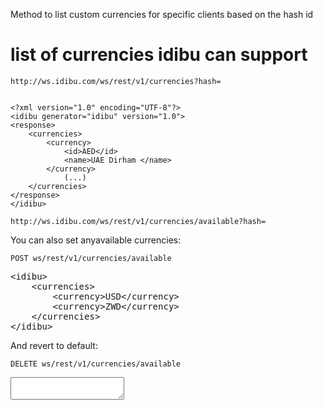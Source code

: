 <p>Method to list custom currencies for specific clients based on the hash id</p>
<h1>
	list of currencies idibu can support</h1>
<pre>
<code>http://ws.idibu.com/ws/rest/v1/currencies?hash=<hash></code></pre>
<pre>
<code type="xml">
&lt;?xml version=&quot;1.0&quot; encoding=&quot;UTF-8&quot;?&gt;
&lt;idibu generator=&quot;idibu&quot; version=&quot;1.0&quot;&gt;
&lt;response&gt;
    &lt;currencies&gt;
        &lt;currency&gt;
            &lt;id&gt;AED&lt;/id&gt;
            &lt;name&gt;UAE Dirham &lt;/name&gt;
        &lt;/currency&gt;
            (...)
    &lt;/currencies&gt;
&lt;/response&gt;
&lt;/idibu&gt;</code>
</pre>
<pre>
<code>http://ws.idibu.com/ws/rest/v1/currencies/available?hash=<hash></code></pre>

<div id="ember3852" class="ember-view js-task-list-container">  <p>You can also set anyavailable currencies:</p>

<pre><code>POST ws/rest/v1/currencies/available
</code></pre>

<div class="highlight highlight-text-xml"><pre>&lt;<span class="pl-ent">idibu</span>&gt;
    &lt;<span class="pl-ent">currencies</span>&gt;
        &lt;<span class="pl-ent">currency</span>&gt;USD&lt;/<span class="pl-ent">currency</span>&gt;
        &lt;<span class="pl-ent">currency</span>&gt;ZWD&lt;/<span class="pl-ent">currency</span>&gt;
    &lt;/<span class="pl-ent">currencies</span>&gt;
&lt;/<span class="pl-ent">idibu</span>&gt;</pre></div>

<p>And revert to default:</p>

<pre><code>DELETE ws/rest/v1/currencies/available
</code></pre>
  <textarea id="ember3853" class="js-task-list-field ember-view ember-text-area"></textarea>
</div>
